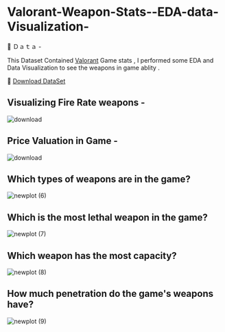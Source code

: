 # Valorant-Weapon-Stats--EDA-data-Visualization-

🔹 Ｄａｔａ -

This Dataset Contained [Valorant](https://playvalorant.com/en-gb/) Game stats , I performed some EDA and Data Visualization 
to see the weapons in game ablity .

🔹 [Download DataSet](https://github.com/YashMewati/Valorant-Weapon-Stats--EDA-data-Visualization-/files/8047665/valorant-stats.csv)


## Visualizing Fire Rate weapons - 

![download](https://user-images.githubusercontent.com/85125898/153573047-0cc95a75-54cf-4154-986a-ecfd2fd845a8.png)

## Price Valuation in Game -

![download](https://user-images.githubusercontent.com/85125898/153573099-716a3af7-25e9-46c2-9d11-b92ee1953201.png)

## Which types of weapons are in the game?

![newplot (6)](https://user-images.githubusercontent.com/85125898/153573236-9228e2b7-9815-4535-94bb-c697a3e6f7b1.png)


## Which is the most lethal weapon in the game?

![newplot (7)](https://user-images.githubusercontent.com/85125898/153573450-5b390fef-b403-44f2-a74e-97025e167dde.png)

## Which weapon has the most capacity?

![newplot (8)](https://user-images.githubusercontent.com/85125898/153573507-147639fa-4e4f-4f76-9635-dddf84c6b228.png)

## How much penetration do the game's weapons have?

![newplot (9)](https://user-images.githubusercontent.com/85125898/153573567-dba17c02-5881-44a1-b8bb-c8811fd4cc2d.png)
